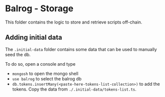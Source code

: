 # Balrog - Storage

This folder contains the logic to store and retrieve scripts off-chain.


## Adding initial data

The `.initial-data` folder contains some data that can be used to manually seed the db.

To do so, open a console and type

- `mongosh` to open the mongo shell
- `use balrog` to select the balrog db
- `db.tokens.insertMany(<paste-here-tokens-list-collection>)` to add the tokens. Copy the data from `./.initial-data/tokens-list.ts`.

